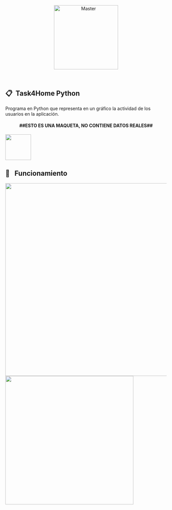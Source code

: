 <p align="center">
    <img height="200px" src="https://user-images.githubusercontent.com/55530657/174895352-a8828cae-6a19-461a-901b-553423791388.png" alt="Master">
</p>
<br>

## 📋 &nbsp;Task4Home Python

Programa en Python que representa en un gráfico la actividad de los usuarios en la aplicación.
<h4 align="center">##ESTO ES UNA MAQUETA, NO CONTIENE DATOS REALES##</h4>

<img height="80px" src="https://user-images.githubusercontent.com/55530657/174901928-e7859324-2ea9-4d2d-8bb7-39b909f2e2f9.png">

## 🔧 &nbsp; Funcionamiento

<img height="600px" src="https://user-images.githubusercontent.com/55530657/174902283-d201798d-bafc-4016-ab1d-41136ab3717a.png">
<img height="400px" src="https://user-images.githubusercontent.com/55530657/174902090-4c09f6fd-16d8-4de6-adb7-0ec2db558152.png">

